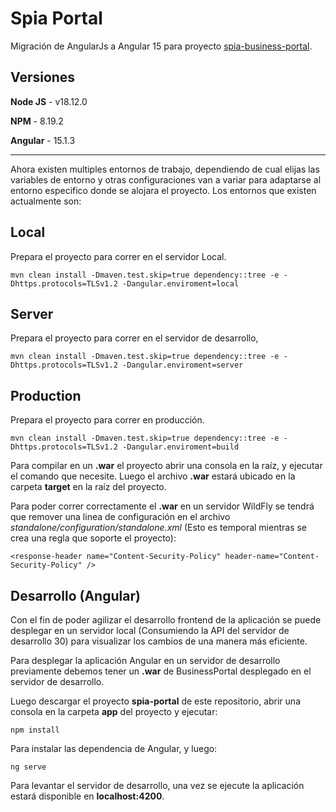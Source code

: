# Spia Portal

Migración de AngularJs a Angular 15 para proyecto [spia-business-portal](https://172.20.140.230/front-end/spia-business-portal).

## Versiones

**Node JS** - v18.12.0

**NPM** - 8.19.2

**Angular** - 15.1.3

---

Ahora existen multiples entornos de trabajo, dependiendo de cual elijas las variables de entorno
y otras configuraciones van a variar para adaptarse al entorno especifico donde se alojara el
proyecto. Los entornos que existen actualmente son:

## Local

Prepara el proyecto para correr en el servidor Local.

```
mvn clean install -Dmaven.test.skip=true dependency::tree -e -Dhttps.protocols=TLSv1.2 -Dangular.enviroment=local
```

## Server

Prepara el proyecto para correr en el servidor de desarrollo,

```
mvn clean install -Dmaven.test.skip=true dependency::tree -e -Dhttps.protocols=TLSv1.2 -Dangular.enviroment=server
```

## Production

Prepara el proyecto para correr en producción.

```
mvn clean install -Dmaven.test.skip=true dependency::tree -e -Dhttps.protocols=TLSv1.2 -Dangular.enviroment=build
```

Para compilar en un **.war** el proyecto abrir una consola en la raíz, y ejecutar el comando que necesite.
Luego el archivo **.war** estará ubicado en la carpeta **target** en la raíz del proyecto.

Para poder correr correctamente el **.war** en un servidor WildFly se tendrá que remover una
linea de configuración en el archivo *standalone/configuration/standalone.xml* (Esto es temporal
mientras se crea una regla que soporte el proyecto):

```
<response-header name="Content-Security-Policy" header-name="Content-Security-Policy" />
```
## Desarrollo (Angular)

Con el fin de poder agilizar el desarrollo frontend de la aplicación se puede desplegar en un servidor local (Consumiendo la API del servidor de desarrollo 30) para visualizar los cambios de una manera más eficiente.

Para desplegar la aplicación Angular en un servidor de desarrollo previamente debemos tener un **.war** de BusinessPortal desplegado en el servidor de desarrollo.

Luego descargar el proyecto **spia-portal** de este repositorio, abrir una consola en la carpeta **app** del proyecto y ejecutar:

```
npm install
```

Para instalar las dependencia de Angular, y luego:

```
ng serve
```

Para levantar el servidor de desarrollo, una vez se ejecute la aplicación estará disponible en **localhost:4200**.
